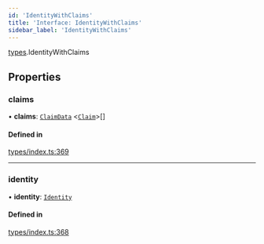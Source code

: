 ```yaml
---
id: 'IdentityWithClaims'
title: 'Interface: IdentityWithClaims'
sidebar_label: 'IdentityWithClaims'
---
```


[types](../../../modules/Types/Types.md).IdentityWithClaims

## Properties

### claims

• **claims**: [`ClaimData`](../ClaimData/ClaimData.md) \<[`Claim`](../../../modules/Types/Types.md#claim)\>[]

#### Defined in

[types/index.ts:369](https://github.com/PolymeshAssociation/polymesh-sdk/blob/968f8d70c/src/types/index.ts#L369)

---

### identity

• **identity**: [`Identity`](../../../classes/API/Entities/Identity/Identity.md)

#### Defined in

[types/index.ts:368](https://github.com/PolymeshAssociation/polymesh-sdk/blob/968f8d70c/src/types/index.ts#L368)
